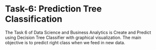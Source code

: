 # Task-6: Prediction Tree Classification
The Task 6 of Data Science and Business Analytics is Create and Predict using Decision Tree Classifier with graphical visualization. The main objective is to predict right class when we feed in new data. 
